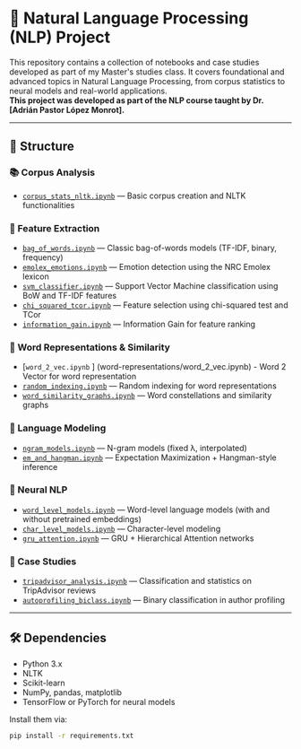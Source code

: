 # 🧠 Natural Language Processing (NLP) Project

This repository contains a collection of notebooks and case studies developed as part of my Master's studies class. It covers foundational and advanced topics in Natural Language Processing, from corpus statistics to neural models and real-world applications.  
**This project was developed as part of the NLP course taught by Dr. [Adrián Pastor López Monrot].**


---

## 📁 Structure

### 📚 Corpus Analysis
- [`corpus_stats_nltk.ipynb`](corpus/corpus_stats_nltk.ipynb) — Basic corpus creation and NLTK functionalities


### 🧱 Feature Extraction
- [`bag_of_words.ipynb`](feature-extraction/bag_of_words.ipynb) — Classic bag-of-words models (TF-IDF, binary, frequency)
- [`emolex_emotions.ipynb`](feature-extraction/emolex_emotions.ipynb) — Emotion detection using the NRC Emolex lexicon
- [`svm_classifier.ipynb`](feature-extraction/svm_classifier.ipynb) — Support Vector Machine classification using BoW and TF-IDF features
- [`chi_squared_tcor.ipynb`](feature-extraction/chi_squared_tcor.ipynb) — Feature selection using chi-squared test and TCor
- [`information_gain.ipynb`](word-representations/information_gain.ipynb) — Information Gain for feature ranking

### 🌌 Word Representations & Similarity
- [`word_2_vec.ipynb` ] (word-representations/word_2_vec.ipynb) - Word 2 Vector for word representation
- [`random_indexing.ipynb`](word-representations/random_indexing.ipynb) — Random indexing for word representations
- [`word_similarity_graphs.ipynb`](word-representations/word_similarity_graphs.ipynb) — Word constellations and similarity graphs

### 🧮 Language Modeling
- [`ngram_models.ipynb`](language-models/ngram_models.ipynb) — N-gram models (fixed λ, interpolated)
- [`em_and_hangman.ipynb`](language-models/em_and_hangman.ipynb) — Expectation Maximization + Hangman-style inference

### 🤖 Neural NLP
- [`word_level_models.ipynb`](neural-nlp/word_level_models.ipynb) — Word-level language models (with and without pretrained embeddings)
- [`char_level_models.ipynb`](neural-nlp/char_level_models.ipynb) — Character-level modeling
- [`gru_attention.ipynb`](neural-nlp/gru_attention.ipynb) — GRU + Hierarchical Attention networks

### 🧪 Case Studies
- [`tripadvisor_analysis.ipynb`](case-studies/tripadvisor_analysis.ipynb) — Classification and statistics on TripAdvisor reviews
- [`autoprofiling_biclass.ipynb`](case-studies/autoprofiling_biclass.ipynb) — Binary classification in author profiling

---

## 🛠️ Dependencies

- Python 3.x
- NLTK
- Scikit-learn
- NumPy, pandas, matplotlib
- TensorFlow or PyTorch for neural models

Install them via:

```bash
pip install -r requirements.txt
